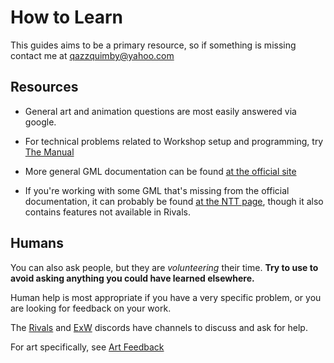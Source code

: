 # How to Learn

This guides aims to be a primary resource, so if something is missing contact me
at [qazzquimby@yahoo.com](mailto:qazzquimby@yahoo.com)

## Resources

- General art and animation questions are most easily answered via google.

- For technical problems related to Workshop setup and programming,
  try [The Manual](https://www.rivalsofaether.com/workshop/)
- More general GML documentation can be
  found [at the official site](https://docs.yoyogames.com/source/dadiospice/002_reference/index.html)
- If you're working with some GML that's missing from the official documentation, it can probably be
  found [at the NTT page](https://yal.cc/r/17/ntt/gml/), though it also contains features not available in Rivals.

## Humans

You can also ask people, but they are *volunteering* their time. **Try to use to avoid asking anything you could have
learned elsewhere.**

Human help is most appropriate if you have a very specific problem, or you are looking for feedback on your work.

The [Rivals](https://discord.gg/roa) and [ExW](https://discord.gg/GsDqfQyD) discords have channels to discuss and ask
for help. 

For art specifically, see [Art Feedback](/workshop_guide/art/feedback.md)